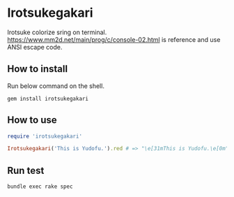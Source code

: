 # Irotsukegakari

Irotsuke colorize sring on terminal. https://www.mm2d.net/main/prog/c/console-02.html is reference and use ANSI escape code.

## How to install

Run below command on the shell.

```console
gem install irotsukegakari
```

## How to use

```ruby
require 'irotsukegakari'

Irotsukegakari('This is Yudofu.').red # => "\e[31mThis is Yudofu.\e[0m"
```

## Run test

```console
bundle exec rake spec
```
